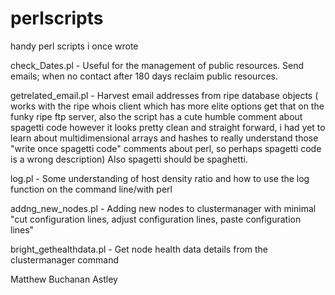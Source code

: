 # perlscripts
handy perl scripts i once wrote

check_Dates.pl  - Useful for the management of public resources. Send emails; when no contact after 180 days reclaim public resources.

getrelated_email.pl - Harvest email addresses from ripe database objects ( works with the ripe whois client which has more elite options get that on the funky ripe ftp server, also the script has a cute humble comment about spagetti code however it looks pretty clean and straight forward, i had yet to learn about multidimensional arrays and hashes to really understand those "write once spagetti code" comments about perl, so perhaps spagetti code is a wrong description) Also spagetti should be spaghetti. 

log.pl - Some understanding of host density ratio and how to use the log function on the command line/with perl  

addng_new_nodes.pl - Adding new nodes to clustermanager with minimal "cut configuration lines, adjust configuration lines, paste configuration lines"

bright_gethealthdata.pl - Get node health data details from the clustermanager command

Matthew Buchanan Astley
